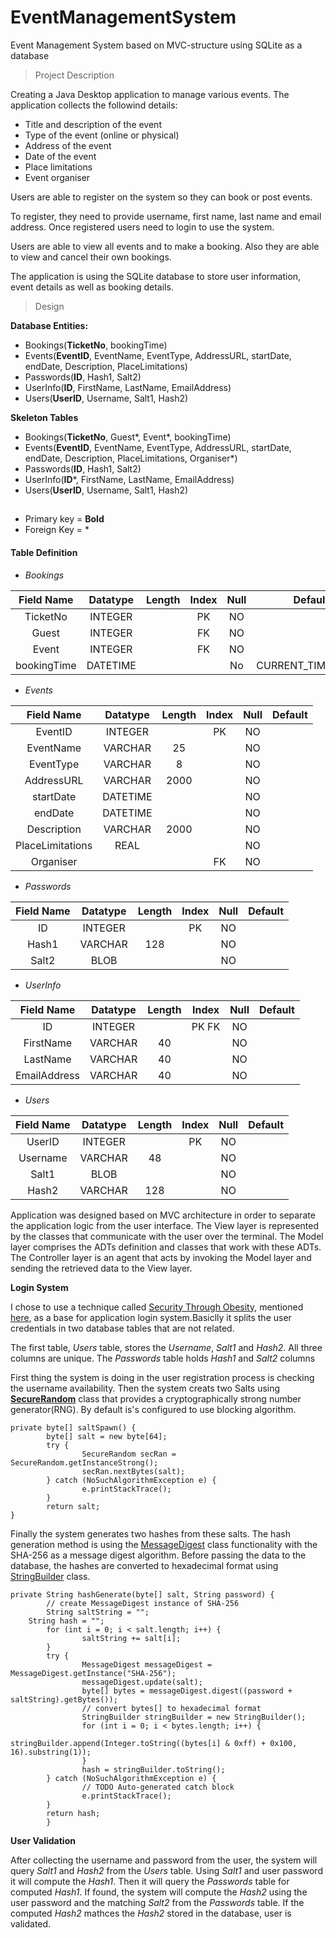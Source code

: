 # EventManagementSystem
Event Management System based on MVC-structure using SQLite as a database

> Project Description

Creating a Java Desktop application to manage various events. The application
collects the followind details:
* Title and description of the event
* Type of the event (online or physical)
* Address of the event
* Date of the event
* Place limitations
* Event organiser

Users are able to register on the system so they can book or post events.

To register, they need to provide username, first name, last name and email
address. Once registered users need to login to use the system.

Users are able to view all events and to make a booking. Also they are able to
view and cancel their own bookings.

The application is using the SQLite database to store user information, event
details as well as booking details.


> Design

**Database Entities:**
* Bookings(**TicketNo**, bookingTime)
* Events(**EventID**, EventName, EventType, AddressURL, startDate, endDate, Description, PlaceLimitations)
* Passwords(**ID**, Hash1, Salt2)
* UserInfo(**ID**, FirstName, LastName, EmailAddress)
* Users(**UserID**, Username, Salt1, Hash2)


**Skeleton Tables**
* Bookings(**TicketNo**, Guest*, Event*, bookingTime)
* Events(**EventID**, EventName, EventType, AddressURL, startDate, endDate, Description, PlaceLimitations, Organiser*) 
* Passwords(**ID**, Hash1, Salt2)
* UserInfo(**ID**\*, FirstName, LastName, EmailAddress)
* Users(**UserID**, Username, Salt1, Hash2)

## 
- Primary key = **Bold**
- Foreign Key = *


#### Table Definition
* *Bookings*

| Field Name        | Datatype       |  Length |Index | Null  |  Default        |
| :---------------: | :------------: |:-------:|:---: | :---: |:-------------:  | 
| TicketNo          |  INTEGER       |         |  PK  |NO     |                 |
|  Guest            | INTEGER        |         |  FK  |  NO   |                 |
|  Event            | INTEGER        |         |  FK  |NO     |                 |
|  bookingTime      | DATETIME       |         |      | No    |CURRENT_TIMESTAMP|

* *Events*

| Field Name        | Datatype       |  Length |Index | Null  |  Default        |
| :---------------: | :------------: |:-------:|:---: | :---: |:-------------:  | 
| EventID           |  INTEGER       |         |  PK  |NO     |                 |
|  EventName        | VARCHAR        |  25     |      |  NO   |                 |
|  EventType        | VARCHAR        |   8     |      |NO     |                 |
|  AddressURL       | VARCHAR        |  2000   |      | NO    |                 |
|  startDate        | DATETIME       |         |      |  NO   |                 |
|  endDate          | DATETIME       |         |      |NO     |                 |
|  Description      | VARCHAR        |  2000   |      | NO    |                 |
|  PlaceLimitations | REAL           |         |      |NO     |                 |
|  Organiser        |                |         | FK   | NO    |                 |


* *Passwords*

| Field Name        | Datatype       |  Length |Index | Null  |  Default        |
| :---------------: | :------------: |:-------:|:---: | :---: |:-------------:  | 
| ID                |  INTEGER       |         |  PK  |NO     |                 |
|  Hash1            | VARCHAR        |   128   |      |  NO   |                 |
|  Salt2            | BLOB           |         |      |NO     |                 |


* *UserInfo*

| Field Name        | Datatype       |  Length |Index | Null  |  Default        |
| :---------------: | :------------: |:-------:|:---: | :---: |:-------------:  | 
| ID                |  INTEGER       |         |PK FK |NO     |                 |
|  FirstName        | VARCHAR        | 40      |      |  NO   |                 |
|  LastName         | VARCHAR        | 40      |      |NO     |                 |
|  EmailAddress     | VARCHAR        | 40      |      | NO    |                 |


* *Users*

| Field Name        | Datatype       |  Length |Index | Null  |  Default        |
| :---------------: | :------------: |:-------:|:---: | :---: |:-------------:  | 
| UserID            |  INTEGER       |         |  PK  |NO     |                 |
|  Username         | VARCHAR        | 48      |      |  NO   |                 |
|  Salt1            | BLOB           |         |      |NO     |                 |
|  Hash2            | VARCHAR        |  128    |      | NO    |                 |




Application was designed based on MVC architecture in order to separate the application logic from the user interface. The View layer is represented by the
classes that communicate  with the user over the terminal. The Model layer comprises the ADTs definition and classes that work with these
ADTs.
The Controller layer is an agent that acts by invoking the Model layer and
sending the retrieved data to the View layer.

**Login System**

I chose to use a technique called [Security Through Obesity](https://opine.me/a-better-way-to-store-password-hashes/), mentioned [here](https://thezaz.com/blog/storing_passwords_securely_wit), as a base for application login system.Basiclly it splits the user credentials in two database tables that are not related.

The first table, *Users* table, stores the *Username*, *Salt1* and *Hash2*. All three columns are unique. The *Passwords* table holds *Hash1* and *Salt2* columns

First thing the system is doing in the user registration process is checking the username availability. Then the system creats two Salts using [**SecureRandom**](https://docs.oracle.com/javase/8/docs/api/java/security/SecureRandom.html#getInstanceStrong--) class that provides a cryptographically strong number generator(RNG). By default is's configured to use blocking algorithm.
```
private byte[] saltSpawn() {
        byte[] salt = new byte[64];
        try {
                SecureRandom secRan = SecureRandom.getInstanceStrong();
                secRan.nextBytes(salt);
        } catch (NoSuchAlgorithmException e) {
                e.printStackTrace();
        }
        return salt;
}
```

Finally the system generates two hashes from these salts. The hash generation method is using the [MessageDigest](https://docs.oracle.com/javase/8/docs/api/java/security/MessageDigest.html) class functionality  with the SHA-256 as a message digest algorithm. Before passing the data to the database, the hashes are converted to hexadecimal format using [StringBuilder](https://docs.oracle.com/javase/7/docs/api/java/lang/StringBuilder.html) class.

```
private String hashGenerate(byte[] salt, String password) {
        // create MessageDigest instance of SHA-256
        String saltString = "";
    String hash = "";
        for (int i = 0; i < salt.length; i++) {
                saltString += salt[i];
        }
        try {
                MessageDigest messageDigest = MessageDigest.getInstance("SHA-256");
                messageDigest.update(salt);
                byte[] bytes = messageDigest.digest((password + saltString).getBytes());
                // convert bytes[] to hexadecimal format
                StringBuilder stringBuilder = new StringBuilder();
                for (int i = 0; i < bytes.length; i++) {
                        stringBuilder.append(Integer.toString((bytes[i] & 0xff) + 0x100, 16).substring(1));
                }
                hash = stringBuilder.toString();
        } catch (NoSuchAlgorithmException e) {
                // TODO Auto-generated catch block
                e.printStackTrace();
        }
        return hash;
        }
```

**User Validation**

After collecting the username and password from the user, the system will query *Salt1* and *Hash2* from the *Users* table. Using *Salt1* and user password it will compute the *Hash1*. Then it will query the *Passwords* table for computed *Hash1*. If found, the system will compute the *Hash2* using the user password and the matching *Salt2* from the *Passwords* table. If the computed *Hash2* mathces the *Hash2* stored in the database, user is validated.

